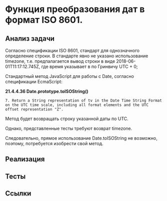 # Функция преобразования дат в формат ISO 8601.

## Анализ задачи

Согласно спецификации ISO 8601, стандарт для однозначного определение строки. 
В стандарте явно не указано использование timezone, т.е. предпалагается вывод строки 
в виде 2018-06-01T11:17:12.745Z, где время указывает в по Гринвичу UTC + 0; 

Стандартный метод JavaScript для работы с Date, согласно спецификации EcmaScript: 

**21.4.4.36 Date.prototype.toISOString()**

    7. Return a String representation of tv in the Date Time String Format on the UTC time scale, including all format elements and the UTC offset representation "Z".

Метод будет возвращать строку указанной даты по UTC. 

Однако, представленные тесты требуют возврат timezone. 

Следовательно, прямое использование Date.toISOString не возможно, поэтому, потребуется изобрести свой метод. 



## Реализация ##

## Тесты ##

## Ссылки ##

